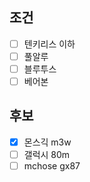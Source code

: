 ## 조건
- [ ] 텐키리스 이하
- [ ] 풀알루
- [ ] 블루투스
- [ ] 베어본
## 후보
- [x] 몬스긱 m3w
- [ ] 갤럭시 80m
- [ ] mchose gx87